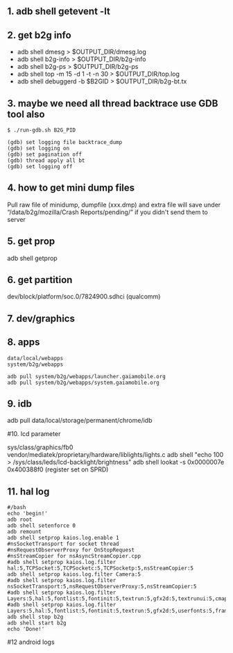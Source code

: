 ## 1. adb shell getevent -lt

## 2. get b2g info 

* adb shell dmesg > $OUTPUT_DIR/dmesg.log
* adb shell b2g-info > $OUTPUT_DIR/b2g-info
* adb shell b2g-ps > $OUTPUT_DIR/b2g-ps
* adb shell top -m 15 -d 1 -t -n 30 > $OUTPUT_DIR/top.log
* adb shell debuggerd -b $B2GID > $OUTPUT_DIR/b2g-bt.tx


## 3. maybe we need all thread backtrace use GDB tool also

```
$ ./run-gdb.sh B2G_PID

(gdb) set logging file backtrace_dump
(gdb) set logging on
(gdb) set pagination off
(gdb) thread apply all bt
(gdb) set logging off

```

## 4. how to get mini dump files

Pull raw file of minidump, dumpfile (xxx.dmp) and 
extra file will save under “/data/b2g/mozilla/Crash Reports/pending/” 
if you didn't send them to server

## 5. get prop

adb shell getprop

## 6. get partition 

dev/block/platform/soc.0/7824900.sdhci (qualcomm)

## 7. dev/graphics

## 8. apps 
```
data/local/webapps
system/b2g/webapps

adb pull system/b2g/webapps/launcher.gaiamobile.org
adb pull system/b2g/webapps/system.gaiamobile.org
```
## 9. idb 

adb pull data/local/storage/permanent/chrome/idb

#10. lcd parameter

sys/class/graphics/fb0
vendor/mediatek/proprietary/hardware/liblights/lights.c
adb shell "echo 100 > /sys/class/leds/lcd-backlight/brightness"
adb shell lookat -s 0x0000007e 0x400388f0 (register set on SPRD)


## 11. hal log
```
#/bash
echo 'begin!'
adb root 
adb shell setenforce 0
adb remount 
adb shell setprop kaios.log.enable 1 
#nsSocketTransport for socket thread 
#nsRequestObserverProxy for OnStopRequest
#nsStreamCopier for nsAsyncStreamCopier.cpp
#adb shell setprop kaios.log.filter hal:5,TCPSocket:5,TCPSocketc:5,TCPSocketp:5,nsStreamCopier:5
adb shell setprop kaios.log.filter Camera:5
#adb shell setprop kaios.log.filter nsSocketTransport:5,nsRequestObserverProxy:5,nsStreamCopier:5
#adb shell setprop kaios.log.filter Layers:5,hal:5,fontlist:5,fontinit:5,textrun:5,gfx2d:5,textrunui:5,cmapdata:5,textperf:5,userfonts:5
#adb shell setprop kaios.log.filter Layers:5,hal:5,fontlist:5,fontinit:5,textrun:5,gfx2d:5,userfonts:5,frame:5
adb shell stop b2g 
adb shell start b2g
echo 'Done!'
```
#12 android logs



